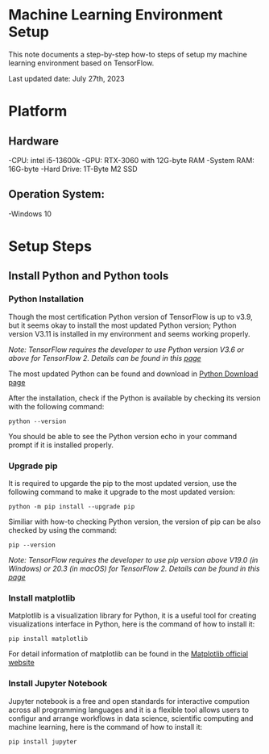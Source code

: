 # Machine Learning Environment Setup

This note documents a step-by-step how-to steps of setup my machine learning environment based on TensorFlow.

Last updated date: July 27th, 2023

# Platform

## Hardware
-CPU: intel i5-13600k
-GPU: RTX-3060 with 12G-byte RAM
-System RAM: 16G-byte
-Hard Drive: 1T-Byte M2 SSD

## Operation System:
-Windows 10

# Setup Steps

## Install Python and Python tools

### Python Installation

Though the most certification Python version of TensorFlow is up to v3.9, but it seems okay to install the most updated Python version; Python version V3.11 is installed in my environment and seems working properly.

_Note: TensorFlow requires the developer to use Python version V3.6 or above for TensorFlow 2. Details can be found in this [page](https://www.tensorflow.org/install)_

The most updated Python can be found and download in [Python Download page](https://www.python.org/downloads/)

After the installation, check if the Python is available by checking its version with the following command:
```
python --version
```
You should be able to see the Python version echo in your command prompt if it is installed properly.

### Upgrade pip

It is required to upgarde the pip to the most updated version, use the following command to make it upgrade to the most updated version:
```
python -m pip install --upgrade pip
```

Similiar with how-to checking Python version, the version of pip can be also checked by using the command:
```
pip --version
```

_Note: TensorFlow requires the developer to use pip version above V19.0 (in Windows) or 20.3 (in macOS) for TensorFlow 2. Details can be found in this [page](https://www.tensorflow.org/install)_

### Install matplotlib

Matplotlib is a visualization library for Python, it is a useful tool for creating visualizations interface in Python, here is the command of how to install it:
```
pip install matplotlib
```

For detail information of matplotlib can be found in the [Matplotlib official website](https://matplotlib.org/)

### Install Jupyter Notebook

Jupyter notebook is a free and open standards for interactive compution across all programming languages and it is a flexible tool allows users to configur and arrange workflows in data science, scientific computing and machine learning, here is the command of how to install it:

```
pip install jupyter
```


